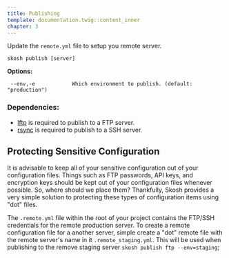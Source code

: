 ```yaml
---
title: Publishing
template: documentation.twig::content_inner
chapter: 3
---
```

Update the `remote.yml` file to setup you remote server.

```
skosh publish [server]
```
**Options:**

```
 --env,-e            Which environment to publish. (default: "production")
```

### Dependencies:

* [lftp](http://lftp.yar.ru/) is required to publish to a FTP server.
* [rsync](http://rsync.samba.org/) is required to publish to a SSH server.

## Protecting Sensitive Configuration

It is advisable to keep all of your sensitive configuration out of your configuration files. Things such as FTP passwords, API keys, and encryption keys should be kept out of your configuration files whenever possible. So, where should we place them? Thankfully, Skosh provides a very simple solution to protecting these types of configuration items using "dot" files.

The `.remote.yml` file within the root of your project contains the FTP/SSH credentials for the remote production server. To create a remote configuration file for a another server, simple create a "dot" remote file with the remote server's name in it `.remote_staging.yml`. This will be used when publishing to the remove staging server `skosh publish ftp --env=staging`;
